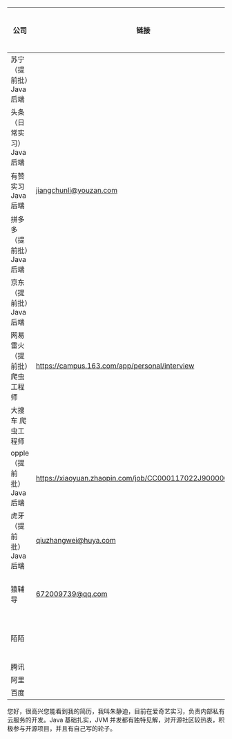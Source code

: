 | 公司                         | 链接                                                     | 投递时间 | 是否已投 | 一面     | 二面 | 三面 |
| ---------------------------- | -------------------------------------------------------- | -------- | -------- | -------- | ---- | ---- |
| 苏宁（提前批）Java 后端      |                                                          | 7月3日   | 邮箱投递 |          |      |      |
| 头条（日常实习）Java 后端    |                                                          | 7月1日   | 学长推荐 | 7/10     | 7/14 |      |
| 有赞  实习 Java 后端         | jiangchunli@youzan.com                                   | 6月28日  | 邮箱投递 | 7/5 已挂 |      |      |
| 拼多多（提前批）Java 后端    |                                                          | 7月3日   | 邮箱投递 |          |      |      |
| 京东（提前批）Java 后端      |                                                          | 7月3日   | 邮箱投递 |          |      |      |
| 网易雷火（提前批）爬虫工程师 | https://campus.163.com/app/personal/interview            | 7月5日   | 朋友推荐 | 已网申   |      |      |
| 大搜车 爬虫工程师            |                                                          | 7月5日   | 朋友推荐 |          |      |      |
| opple（提前批） Java 后端    | https://xiaoyuan.zhaopin.com/job/CC000117022J90000063000 | 7月5日   | 官网申请 |          |      |      |
| 虎牙 （提前批） Java 后端    | qiuzhangwei@huya.com                                     | 7月5日   | 邮箱投递 |          |      |      |
| 猿辅导                       | 672009739@qq.com                                         | 7月15日  | 邮箱投递 |          |      |      |
| 陌陌                         |                                                          | 7月15日  | 官网申请 |          |      |      |
| 腾讯                         |                                                          |          |          |          |      |      |
| 阿里                         |                                                          |          |          |          |      |      |
| 百度                         |                                                          |          |          |          |      |      |




您好，很高兴您能看到我的简历，我叫朱静迪，目前在爱奇艺实习，负责内部私有云服务的开发。Java 基础扎实，JVM 并发都有独特见解，对开源社区较热衷，积极参与开源项目，并且有自己写的轮子。

